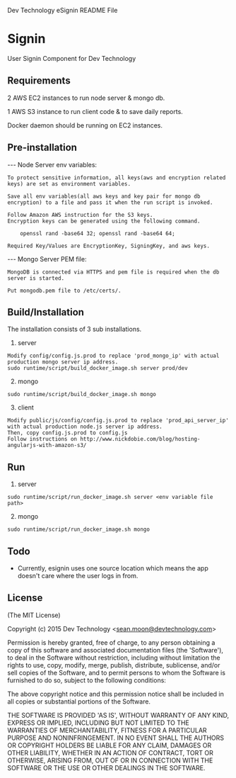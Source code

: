 Dev Technology eSignin README File

# Signin

  User Signin Component for Dev Technology
  
## Requirements
  2 AWS EC2 instances to run node server & mongo db.
  
  1 AWS S3 instance to run client code & to save daily reports.
  
  Docker daemon should be running on EC2 instances.
  
## Pre-installation
  --- Node Server env variables:
  
    To protect sensitive information, all keys(aws and encryption related keys) are set as environment variables.
  
    Save all env variables(all aws keys and key pair for mongo db encryption) to a file and pass it when the run script is invoked.
  
    Follow Amazon AWS instruction for the S3 keys. 
    Encryption keys can be generated using the following command.
  
    	openssl rand -base64 32; openssl rand -base64 64;
    	
    Required Key/Values are EncryptionKey, SigningKey, and aws keys.
  
  --- Mongo Server PEM file:
  
    MongoDB is connected via HTTPS and pem file is required when the db server is started. 
    
    Put mongodb.pem file to /etc/certs/.

## Build/Installation
  The installation consists of 3 sub installations.
  
  1. server
  
    Modify config/config.js.prod to replace 'prod_mongo_ip' with actual production mongo server ip address.
    sudo runtime/script/build_docker_image.sh server prod/dev
  	
  2. mongo
  	
    sudo runtime/script/build_docker_image.sh mongo 
  	
  3. client
  
    Modify public/js/config/config.js.prod to replace 'prod_api_server_ip' with actual production node.js server ip address.
    Then, copy config.js.prod to config.js
    Follow instructions on http://www.nickdobie.com/blog/hosting-angularjs-with-amazon-s3/
  	
## Run
  1. server
  	
    sudo runtime/script/run_docker_image.sh server <env variable file path>
  	
  2. mongo

    sudo runtime/script/run_docker_image.sh mongo
  	
## Todo

  * Currently, esignin uses one source location which means the app doesn't care where the user logs in from.  

## License 

(The MIT License)

Copyright (c) 2015 Dev Technology &lt;sean.moon@devtechnology.com&gt;

Permission is hereby granted, free of charge, to any person obtaining
a copy of this software and associated documentation files (the
'Software'), to deal in the Software without restriction, including
without limitation the rights to use, copy, modify, merge, publish,
distribute, sublicense, and/or sell copies of the Software, and to
permit persons to whom the Software is furnished to do so, subject to
the following conditions:

The above copyright notice and this permission notice shall be
included in all copies or substantial portions of the Software.

THE SOFTWARE IS PROVIDED 'AS IS', WITHOUT WARRANTY OF ANY KIND,
EXPRESS OR IMPLIED, INCLUDING BUT NOT LIMITED TO THE WARRANTIES OF
MERCHANTABILITY, FITNESS FOR A PARTICULAR PURPOSE AND NONINFRINGEMENT.
IN NO EVENT SHALL THE AUTHORS OR COPYRIGHT HOLDERS BE LIABLE FOR ANY
CLAIM, DAMAGES OR OTHER LIABILITY, WHETHER IN AN ACTION OF CONTRACT,
TORT OR OTHERWISE, ARISING FROM, OUT OF OR IN CONNECTION WITH THE
SOFTWARE OR THE USE OR OTHER DEALINGS IN THE SOFTWARE.